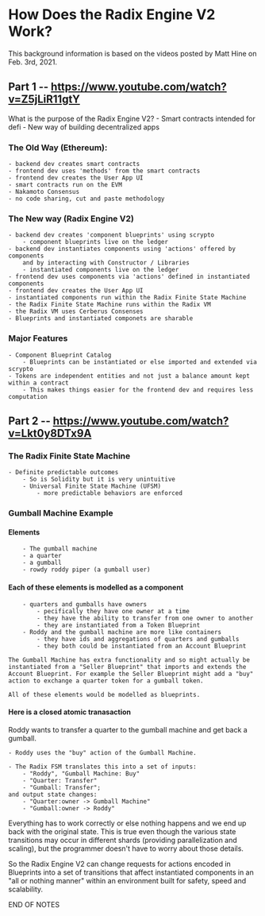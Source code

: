 # How Does the Radix Engine V2 Work?
This background information is based on the videos posted by Matt Hine on Feb. 3rd, 2021.

## Part 1 -- https://www.youtube.com/watch?v=Z5jLiR11gtY
What is the purpose of the Radix Engine V2?
	- Smart contracts intended for defi
	- New way of building decentralized apps

### The Old Way (Ethereum):
	- backend dev creates smart contracts
	- frontend dev uses 'methods' from the smart contracts
	- frontend dev creates the User App UI
	- smart contracts run on the EVM
	- Nakamoto Consensus
	- no code sharing, cut and paste methodology

### The New way (Radix Engine V2)
	- backend dev creates 'component blueprints' using scrypto
		- component blueprints live on the ledger
	- backend dev instantiates components using 'actions' offered by components
		and by interacting with Constructor / Libraries
		- instantiated components live on the ledger
	- frontend dev uses components via 'actions' defined in instantiated components
	- frontend dev creates the User App UI
	- instantiated components run within the Radix Finite State Machine
	- the Radix Finite State Machine runs within the Radix VM
	- the Radix VM uses Cerberus Consenses
	- Blueprints and instantiated componets are sharable

### Major Features
	- Component Blueprint Catalog
		- Blueprints can be instantiated or else imported and extended via scrypto
	- Tokens are independent entities and not just a balance amount kept within a contract
		- This makes things easier for the frontend dev and requires less computation

## Part 2 -- https://www.youtube.com/watch?v=Lkt0y8DTx9A
### The Radix Finite State Machine
	- Definite predictable outcomes
		- So is Solidity but it is very unintuitive
		- Universal Finite State Machine (UFSM)
			- more predictable behaviors are enforced
	
### Gumball Machine Example
#### Elements
		- The gumball machine
		- a quarter
		- a gumball
		- rowdy roddy piper (a gumball user)

#### Each of these elements is modelled as a component
		- quarters and gumballs have owners
			- pecifically they have one owner at a time
			- they have the ability to transfer from one owner to another
			- they are instantiated from a Token Blueprint
		- Roddy and the gumball machine are more like containers
			- they have ids and aggregations of quarters and gumballs
			- they both could be instantiated from an Account Blueprint

	The Gumball Machine has extra functionality and so might actually be instantiated from a "Seller Blueprint" that imports and extends the Account Blueprint. For example the Seller Blueprint might add a "buy" action to exchange a quarter token for a gumball token.

	All of these elements would be modelled as blueprints.
	
#### Here is a closed atomic tranasaction
Roddy wants to transfer a quarter to the gumball machine and get back a gumball.
	
	- Roddy uses the "buy" action of the Gumball Machine.
	
	- The Radix FSM translates this into a set of inputs:
		- "Roddy", "Gumball Machine: Buy"
		- "Quarter: Transfer"
		- "Gumball: Transfer";
	and output state changes:
		- "Quarter:owner -> Gumball Machine"
		- "Gumball:owner -> Roddy"
	
Everything has to work correctly or else nothing happens and we end up back with the original state. This is true even though the various state transitions may occur in different shards (providing parallelization and scaling), but the programmer doesn't have to worry about those details.

So the Radix Engine V2 can change requests for actions encoded in Blueprints into a set of transitions that affect instantiated components in an "all or nothing manner" within an environment built for safety, speed and scalability.

END OF NOTES
